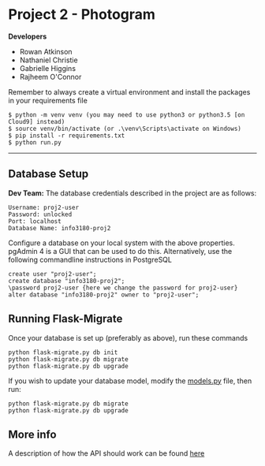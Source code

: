 # Project 2 - Photogram
**Developers**  
* Rowan Atkinson
* Nathaniel Christie
* Gabrielle Higgins
* Rajheem O'Connor

Remember to always create a virtual environment and install the packages in your requirements file

```
$ python -m venv venv (you may need to use python3 or python3.5 [on Cloud9] instead)
$ source venv/bin/activate (or .\venv\Scripts\activate on Windows)
$ pip install -r requirements.txt 
$ python run.py
```

---

## Database Setup

**Dev Team:** The database credentials described in the project are as follows:

```
Username: proj2-user
Password: unlocked
Port: localhost
Database Name: info3180-proj2
```

Configure a database on your local system with the above properties. pgAdmin 4 is a GUI that can
be used to do this. Alternatively, use the following commandline instructions in PostgreSQL

```
create user "proj2-user";
create database "info3180-proj2";
\password proj2-user {here we change the password for proj2-user}
alter database "info3180-proj2" owner to "proj2-user";
```

## Running Flask-Migrate
Once your database is set up (preferably as above), run these commands

```
python flask-migrate.py db init
python flask-migrate.py db migrate
python flask-migrate.py db upgrade
```

If you wish to update your database model, modify the [models.py](app\models.py) file, then run:

```
python flask-migrate.py db migrate
python flask-migrate.py db upgrade
```

## More info
A description of how the API should work can be found [here](https://photogram.docs.apiary.io/#)